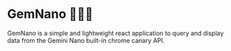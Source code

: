 # GemNano 🧙‍♂️💬

GemNano is a simple and lightweight react application to query and display data from the Gemini Nano built-in chrome canary API.